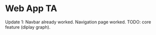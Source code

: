 # Web App TA

Update 1: Navbar already worked. Navigation page worked.
TODO: core feature (diplay graph).